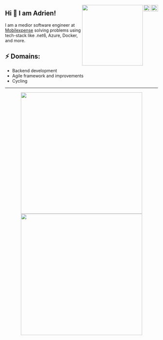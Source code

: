<a href="https://www.linkedin.com/in/adrien-mousty-817519a3/" target="_blank" rel="nofollow"><img align="right" alt="Adrien's Linkdein" width="22px" src="https://cdn.jsdelivr.net/npm/simple-icons@v3/icons/linkedin.svg" /></a><a href="https://www.instagram.com/a_mousty/" target="_blank" rel="nofollow"><img align="right" alt="Adrien's Insta" width="22px" src="https://cdn.jsdelivr.net/npm/simple-icons@v3/icons/instagram.svg" /></a>

<img align='right' src='https://media.giphy.com/media/bcKmIWkUMCjVm/giphy.gif' width='200"'>

## Hi 👋 I am Adrien! 
I am a medior software engineer at [Mobilexpense](https://www.mobilexpense.com/fr/) solving problems using tech-stack like .net6, Azure, Docker, and more. 

## ⚡ Domains:
- Backend development
- Agile framework and improvements
- Cycling

---
<p align = "center">
  <img src = "https://github-readme-stats.vercel.app/api?username=amousty&show_icons=true&theme=bear" width = 400>
  <img src = "https://github-readme-streak-stats.herokuapp.com?user=amousty&theme=dark&hide_border=true" width = 400>
</p>
